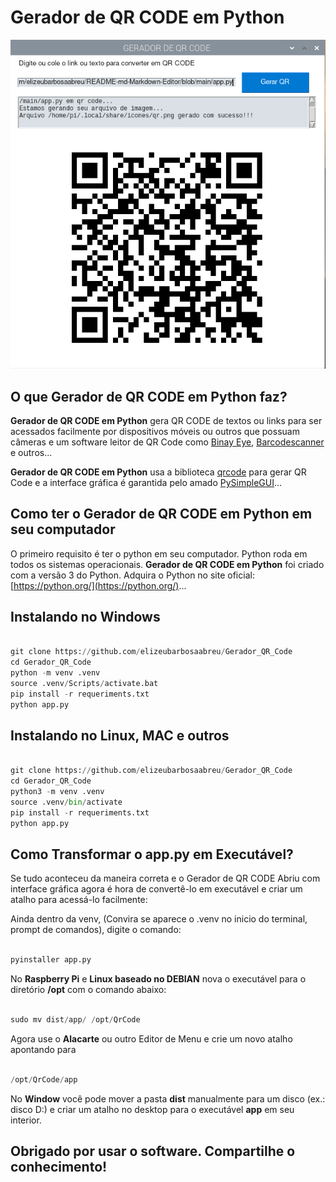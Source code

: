 # Gerador de QR CODE em Python

![Imagem](image.png) 

## O que Gerador de QR CODE em Python faz?

**Gerador de QR CODE em Python** gera QR CODE de textos ou links para ser acessados facilmente por dispositivos móveis ou outros que possuam câmeras e um software leitor de QR Code como [Binay Eye](https://github.com/markusfisch/BinaryEye), [Barcodescanner](https://github.com/dm77/barcodescanner) e outros...

**Gerador de QR CODE em Python** usa a biblioteca [qrcode](https://github.com/lincolnloop/python-qrcode) para gerar QR Code e a interface gráfica é garantida pelo amado [PySimpleGUI](https://github.com/PySimpleGUI/PySimpleGUI)...

## Como ter o Gerador de QR CODE em Python em seu computador

O primeiro requisito é ter o python em seu computador. Python roda em todos os sistemas operacionais. **Gerador de QR CODE em Python** foi criado com a versão 3 do Python. Adquira o Python no site oficial: [https://python.org/](https://python.org/)...

## Instalando no Windows
 
~~~python

git clone https://github.com/elizeubarbosaabreu/Gerador_QR_Code
cd Gerador_QR_Code
python -m venv .venv
source .venv/Scripts/activate.bat
pip install -r requeriments.txt
python app.py

~~~

## Instalando no Linux, MAC e outros
 
~~~python

git clone https://github.com/elizeubarbosaabreu/Gerador_QR_Code
cd Gerador_QR_Code
python3 -m venv .venv
source .venv/bin/activate
pip install -r requeriments.txt
python app.py

~~~

## Como Transformar o app.py em Executável?

Se tudo aconteceu da maneira correta e o Gerador de QR CODE Abriu com interface gráfica agora é hora de convertê-lo em executável e criar um atalho para acessá-lo facilmente:

Ainda dentro da venv, (Convira se aparece o .venv no inicio do terminal, prompt de comandos), digite o comando:
 
~~~python

pyinstaller app.py

~~~

No **Raspberry Pi** e **Linux baseado no DEBIAN** nova o executável para o diretório **/opt** com o comando abaixo:
 
~~~python

sudo mv dist/app/ /opt/QrCode

~~~

Agora use o **Alacarte** ou outro Editor de Menu e crie um novo atalho apontando para 

~~~python

/opt/QrCode/app

~~~

No **Window** você pode mover a pasta **dist** manualmente para um disco (ex.: disco D:) e criar um atalho no desktop para o executável **app** em seu interior.

## Obrigado por usar o software. Compartilhe o conhecimento!
